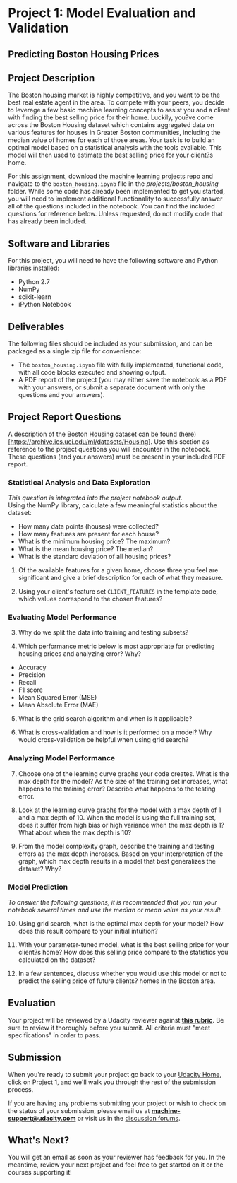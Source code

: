 # Project 1: Model Evaluation and Validation
## Predicting Boston Housing Prices

## Project Description

The Boston housing market is highly competitive, and you want to be the best real estate agent in the area. To compete with your peers, you decide to leverage a few basic machine learning concepts to assist you and a client with finding the best selling price for their home. Luckily, you?ve come across the Boston Housing dataset which contains aggregated data on various features for houses in Greater Boston communities, including the median value of homes for each of those areas. Your task is to build an optimal model based on a statistical analysis with the tools available. This model will then used to estimate the best selling price for your client?s home.
				
For this assignment, download the [machine learning projects](https://github.com/udacity/machine-learning) repo and navigate to the `boston_housing.ipynb` file in the *projects/boston_housing* folder. While some code has already been implemented to get you started, you will need to implement additional functionality to successfully answer all of the questions included in the notebook. You can find the included questions for reference below. Unless requested, do not modify code that has already been included.

## Software and Libraries
For this project, you will need to have the following software and Python libraries installed:

- Python 2.7
- NumPy
- scikit-learn
- iPython Notebook

## Deliverables
The following files should be included as your submission, and can be packaged as a single zip file for convenience:
- The `boston_housing.ipynb` file with fully implemented, functional code, with all code blocks executed and showing output.
- A PDF report of the project (you may either save the notebook as a PDF with your answers, or submit a separate document with only the questions and your answers).

## Project Report Questions
A description of the Boston Housing dataset can be found (here)[https://archive.ics.uci.edu/ml/datasets/Housing]. Use this section as reference to the project questions you will encounter in the notebook. These questions (and your answers) must be present in your included PDF report.

### Statistical Analysis and Data Exploration
*This question is integrated into the project notebook output.*  
Using the NumPy library, calculate a few meaningful statistics about the dataset:

- How many data points (houses) were collected?
- How many features are present for each house?
- What is the minimum housing price? The maximum?
- What is the mean housing price? The median?
- What is the standard deviation of all housing prices?

1) Of the available features for a given home, choose three you feel are significant and give a brief description for each of what they measure. 

2) Using your client's feature set `CLIENT_FEATURES` in the template code, which values correspond to the chosen features?

### Evaluating Model Performance
3) Why do we split the data into training and testing subsets? 

4) Which performance metric below is most appropriate for predicting housing prices and analyzing error? Why?

- Accuracy
- Precision
- Recall
- F1 score
- Mean Squared Error (MSE)
- Mean Absolute Error (MAE)

5) What is the grid search algorithm and when is it applicable?

6) What is cross-validation and how is it performed on a model? Why would cross-validation be helpful when using grid search?

### Analyzing Model Performance
7) Choose one of the learning curve graphs your code creates. What is the max depth for the model? As the size of the training set increases, what happens to the training error? Describe what happens to the testing error.

8) Look at the learning curve graphs for the model with a max depth of 1 and a max depth of 10. When the model is using the full training set, does it suffer from high bias or high variance when the max depth is 1? What about when the max depth is 10?

9) From the model complexity graph, describe the training and testing errors as the max depth increases. Based on your interpretation of the graph, which max depth results in a model that best generalizes the dataset? Why?

### Model Prediction
*To answer the following questions, it is recommended that you run your notebook several times and use the median or mean value as your result.*

10) Using grid search, what is the optimal max depth for your model? How does this result compare to your initial intuition?

11) With your parameter-tuned model, what is the best selling price for your client?s home? How does this selling price compare to the statistics you calculated on the dataset? 

12) In a few sentences, discuss whether you would use this model or not to predict the selling price of future clients? homes in the Boston area.

## Evaluation
Your project will be reviewed by a Udacity reviewer against **<a href="https://docs.google.com/document/d/1b3u3HV2xMBAH7SQxdMPzr2QUaBJU8oeiCNdNh3AWLVY/pub?embedded=true" target="_blank"> this rubric</a>**. Be sure to review it thoroughly before you submit. All criteria must "meet specifications" in order to pass.

## Submission
When you're ready to submit your project go back to your <a href="https://www.udacity.com/me" target="_blank">Udacity Home</a>, click on Project 1, and we'll walk you through the rest of the submission process.

If you are having any problems submitting your project or wish to check on the status of your submission, please email us at **machine-support@udacity.com** or visit us in the <a href="http://discussions.udacity.com" target="_blank">discussion forums</a>.

## What's Next?
You will get an email as soon as your reviewer has feedback for you. In the meantime, review your next project and feel free to get started on it or the courses supporting it!
